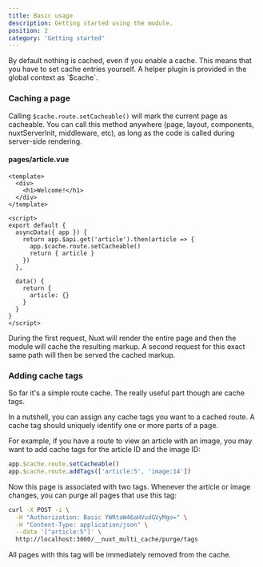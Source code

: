 ```yaml
---
title: Basic usage
description: Getting started using the module.
position: 2
category: 'Getting started'
---
```


<p className="lead">
By default nothing is cached, even if you enable a cache. This means that you
have to set cache entries yourself. A helper plugin is provided in the global
context as `$cache`.
</p>

### Caching a page

Calling `$cache.route.setCacheable()` will mark the current page as cacheable.
You can call this method anywhere (page, layout, components, nuxtServerInit,
middleware, etc), as long as the code is called during server-side rendering.

#### pages/article.vue
```vue
<template>
  <div>
    <h1>Welcome!</h1>
  </div>
</template>

<script>
export default {
  asyncData({ app }) {
    return app.$api.get('article').then(article => {
      app.$cache.route.setCacheable()
      return { article }
    })
  },

  data() {
    return {
      article: {}
    }
  }
}
</script>
```

During the first request, Nuxt will render the entire page and then the module
will cache the resulting markup. A second request for this exact same path will
then be served the cached markup.

### Adding cache tags

So far it's a simple route cache. The really useful part though are cache tags.

In a nutshell, you can assign any cache tags you want to a cached route. A
cache tag should uniquely identify one or more parts of a page.

For example, if you have a route to view an article with an image, you may want
to add cache tags for the article ID and the image ID:

```javascript
app.$cache.route.setCacheable()
app.$cache.route.addTags(['article:5', 'image:14'])
```

Now this page is associated with two tags. Whenever the article or image
changes, you can purge all pages that use this tag:

```bash
curl -X POST -i \
  -H "Authorization: Basic YWRtaW46aHVudGVyMgo=" \
  -H "Content-Type: application/json" \
  --data '["article:5"]' \
  http://localhost:3000/__nuxt_multi_cache/purge/tags
```

All pages with this tag will be immediately removed from the cache.

